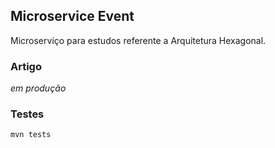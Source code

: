 ## Microservice Event

Microserviço para estudos referente a Arquitetura Hexagonal.

### Artigo

_em produção_

### Testes

``mvn tests``
